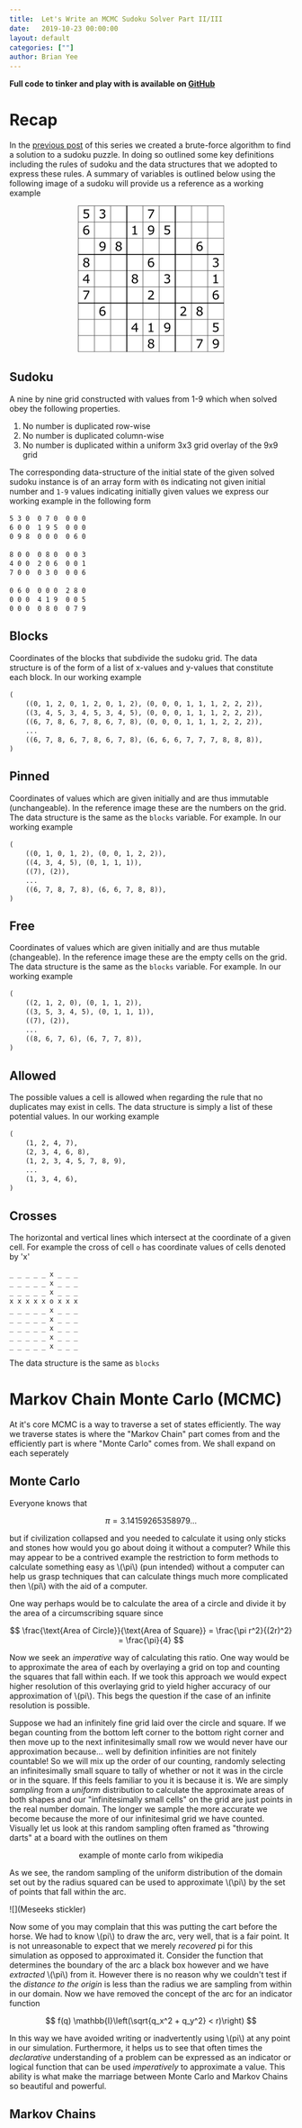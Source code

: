 ```yaml
---
title:  Let's Write an MCMC Sudoku Solver Part II/III
date:   2019-10-23 00:00:00
layout: default
categories: [""]
author: Brian Yee
---
```


**Full code to tinker and play with is available on [GitHub]()**


Recap
=====

In the [previous post]() of this series we created a brute-force algorithm to find a solution to a
sudoku puzzle. In doing so outlined some key definitions including the rules of sudoku and the data
structures that we adopted to express these rules. A summary of variables is outlined below using
the following image of a sudoku will provide us a reference as a working example

<p style="text-align:center">
    <a href="https://en.wikipedia.org/wiki/Sudoku_solving_algorithms#/media/File:Sudoku_Puzzle_by_L2G-20050714_standardized_layout.svg">
        <img alt="An example of a typical sudoku from Wikipedia" src="../images/sudoku/typical-sudoku.png">
    </a>
</p>

Sudoku
------

A nine by nine grid constructed with values from 1-9 which when solved obey the following
properties.

1. No number is duplicated row-wise
2. No number is duplicated column-wise
3. No number is duplicated within a uniform 3x3 grid overlay of the 9x9 grid

The corresponding data-structure of the initial state of the given solved sudoku instance is of an
array form with `0`s indicating not given initial number and `1-9` values indicating initially
given values we express our working example in the following form

```
5 3 0  0 7 0  0 0 0
6 0 0  1 9 5  0 0 0
0 9 8  0 0 0  0 6 0

8 0 0  0 8 0  0 0 3
4 0 0  2 0 6  0 0 1
7 0 0  0 3 0  0 0 6

0 6 0  0 0 0  2 8 0
0 0 0  4 1 9  0 0 5
0 0 0  0 8 0  0 7 9
```

Blocks
------

Coordinates of the blocks that subdivide the sudoku grid. The data structure is of the form of a
list of x-values and y-values that constitute each block. In our working example

```
(
    ((0, 1, 2, 0, 1, 2, 0, 1, 2), (0, 0, 0, 1, 1, 1, 2, 2, 2)),
    ((3, 4, 5, 3, 4, 5, 3, 4, 5), (0, 0, 0, 1, 1, 1, 2, 2, 2)),
    ((6, 7, 8, 6, 7, 8, 6, 7, 8), (0, 0, 0, 1, 1, 1, 2, 2, 2)),
    ...
    ((6, 7, 8, 6, 7, 8, 6, 7, 8), (6, 6, 6, 7, 7, 7, 8, 8, 8)),
)
```

Pinned
------

Coordinates of values which are given initially and are thus immutable (unchangeable). In the
reference image these are the numbers on the grid. The data structure is the same as the `blocks`
variable. For example. In our working example

```
(
    ((0, 1, 0, 1, 2), (0, 0, 1, 2, 2)),
    ((4, 3, 4, 5), (0, 1, 1, 1)),
    ((7), (2)),
    ...
    ((6, 7, 8, 7, 8), (6, 6, 7, 8, 8)),
)
```

Free
----

Coordinates of values which are given initially and are thus mutable (changeable). In the reference
image these are the empty cells on the grid. The data structure is the same as the `blocks`
variable. For example. In our working example

```
(
    ((2, 1, 2, 0), (0, 1, 1, 2)),
    ((3, 5, 3, 4, 5), (0, 1, 1, 1)),
    ((7), (2)),
    ...
    ((8, 6, 7, 6), (6, 7, 7, 8)),
)
```

Allowed
-------

The possible values a cell is allowed when regarding the rule that no duplicates may exist in
cells. The data structure is simply a list of these potential values. In our working example

```
(
    (1, 2, 4, 7),
    (2, 3, 4, 6, 8),
    (1, 2, 3, 4, 5, 7, 8, 9),
    ...
    (1, 3, 4, 6),
)
```

Crosses
-------

The horizontal and vertical lines which intersect at the coordinate of a given cell. For example
the cross of cell `o` has coordinate values of cells denoted by 'x'

```
_ _ _ _ _ x _ _ _
_ _ _ _ _ x _ _ _
_ _ _ _ _ x _ _ _
x x x x x o x x x
_ _ _ _ _ x _ _ _
_ _ _ _ _ x _ _ _
_ _ _ _ _ x _ _ _
_ _ _ _ _ x _ _ _
_ _ _ _ _ x _ _ _
```

The data structure is the same as `blocks`

Markov Chain Monte Carlo (MCMC)
===============================

At it's core MCMC is a way to traverse a set of states efficiently. The way we traverse states is
where the "Markov Chain" part comes from and the efficiently part is where "Monte Carlo" comes
from. We shall expand on each seperately

Monte Carlo
-----------

Everyone knows that

$$
\pi = 3.14159265358979...
$$

but if civilization collapsed and you needed to calculate it using only sticks and stones how would
you go about doing it without a computer? While this may appear to be a contrived example the
restriction to form methods to calculate something easy as \\(\pi\\) (pun intended) without a
computer can help us grasp techniques that can calculate things much more complicated then \\(pi\\)
with the aid of a computer.

One way perhaps would be to calculate the area of a circle and divide it by the area of a
circumscribing square since

$$
\frac{\text{Area of Circle}}{\text{Area of Square}} = \frac{\pi r^2}{(2r)^2} = \frac{\pi}{4}
$$

Now we seek an _imperative_ way of calculating this ratio. One way would be to approximate the area
of each by overlaying a grid on top and counting the squares that fall within each. If we took this
approach we would expect higher resolution of this overlaying grid to yield higher accuracy of our
approximation of \\(pi\\). This begs the question if the case of an infinite resolution is
possible.

Suppose we had an infinitely fine grid laid over the circle and square. If we began counting from
the bottom left corner to the bottom right corner and then move up to the next infinitesimally
small row we would never have our approximation because... well by definition infinities are not
finitely countable! So we will mix up the order of our counting, randomly selecting an
infinitesimally small square to tally of whether or not it was in the circle or in the square. If
this feels familiar to you it is because it is. We are simply _sampling_ from a _uniform_
distribution to calculate the approximate areas of both shapes and our "infinitesimally small
cells" on the grid are just points in the real number domain. The longer we sample the more
accurate we become because the more of our infinitesimal grid we have counted. Visually let us look
at this random sampling often framed as "throwing darts" at a board with the outlines on them

<p style="text-align:center">
example of monte carlo from wikipedia
</p>

As we see, the random sampling of the uniform distribution of the domain set out by the radius
squared can be used to approximate \\(\pi\\) by the set of points that fall within the arc.

![](Meseeks stickler)

Now some of you may complain that this was putting the cart before the horse. We had to know
\\(pi\\) to draw the arc, very well, that is a fair point. It is not unreasonable to expect that we
merely _recovered_ pi for this simulation as opposed to approximated it. Consider the function that
determines the boundary of the arc a black box however and we have _extracted_ \\(\pi\\) from it.
However there is no reason why we couldn't test if the _distance to the origin_ is less than the
radius we are sampling from within in our domain. Now we have removed the concept of the arc for an
indicator function 

$$
f(q) \mathbb{I}\left(\sqrt{q_x^2 + q_y^2} < r)\right)
$$

In this way we have avoided writing or inadvertently using \\(pi\\) at any point in our simulation.
Furthermore, it helps us to see that often times the _declarative_ understanding of a problem can
be expressed as an indicator or logical function that can be used _imperatively_ to approximate a
value. This ability is what make the marriage between Monte Carlo and Markov Chains so beautiful
and powerful.

Markov Chains
-------------
